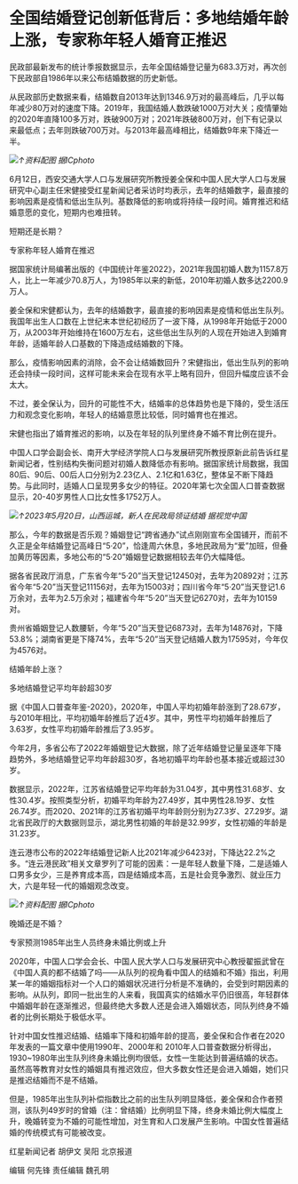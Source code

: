 

# 全国结婚登记创新低背后：多地结婚年龄上涨，专家称年轻人婚育正推迟

民政部最新发布的统计季报数据显示，去年全国结婚登记量为683.3万对，再次创下民政部自1986年以来公布结婚数据的历史新低。

从民政部历史数据来看，结婚数自2013年达到1346.9万对的最高峰后，几乎以每年减少80万对的速度下降。2019年，我国结婚人数跌破1000万对大关；疫情肇始的2020年直降100多万对，跌破900万对；2021年跌破800万对，创下有记录以来最低点；去年则跌破700万对。与2013年最高峰相比，结婚数9年来下降近一半。

![](https://inews.gtimg.com/om_bt/OSl5rN44nSSlwIFjIK4DBmeONQOmGARiRBlXbLQbzgKqUAA/1000)_↑资料配图
据ICphoto_

6月12日，西安交通大学人口与发展研究所教授姜全保和中国人民大学人口与发展研究中心副主任宋健接受红星新闻记者采访时均表示，去年的结婚数字，最直接的影响因素是疫情和低出生队列。基数降低的影响或将持续一段时间。婚育推迟和结婚意愿的变化，短期内也难扭转。

短期还是长期？

专家称年轻人婚育在推迟

据国家统计局编著出版的《中国统计年鉴2022》，2021年我国初婚人数为1157.8万人，比上一年减少70.8万人，为1985年以来的新低，2010年初婚人数多达2200.9万人。

姜全保和宋健都认为，去年的结婚数字，最直接的影响因素是疫情和低出生队列。我国年出生人口数在上世纪末本世纪初经历了一波下降，从1998年开始低于2000万，从2003年开始维持在1600万左右，这些低出生队列的人现在开始进入到婚育年龄，适婚年龄人口基数的下降造成结婚数的下降。

那么，疫情影响因素的消除，会不会让结婚数回升？宋健指出，低出生队列的影响还会持续一段时间，这样可能未来会在现有水平上略有回升，但回升幅度应该不会太大。

不过，姜全保认为，回升的可能性不大，结婚率的总体趋势也是下降的，受生活压力和观念变化影响，年轻人的结婚意愿比较低，同时婚育也在推迟。

宋健也指出了婚育推迟的影响，以及在年轻的队列里终身不婚不育比例在提升。

中国人口学会副会长、南开大学经济学院人口与发展研究所教授原新此前告诉红星新闻记者，性别结构失衡问题对初婚人数降低亦有影响。据国家统计局数据，我国80后、90后、00后人口分别为2.23亿人、2.1亿和1.63亿，整体呈不断下降趋势。与此同时，适婚人口呈现男多女少的特征。2020年第七次全国人口普查数据显示，20-40岁男性人口比女性多1752万人。

![](https://inews.gtimg.com/om_bt/O4agbBiHTV_f6iOkrSCwkMrsnY_Fgvi90RvA1HkjuCAjUAA/1000)_↑2023年5月20日，山西运城，新人在民政局领证结婚
据视觉中国_

那么，今年的数据是否乐观？婚姻登记“跨省通办”试点刚刚宣布全国铺开，而前不久正是全年结婚登记高峰日“5·20”，恰逢周六休息，多地民政局为“爱”加班，但叠加黄历等因素，多地公布的“5·20”婚姻登记数据相较去年仍大幅降低。

据各省民政厅消息，广东省今年“5·20”当天登记12450对，去年为20892对；江苏省今年“5·20”当天登记11156对，去年为15003对；四川省今年“5·20”当天登记1.6万余对，去年为2.5万余对；福建省今年“5·20”当天登记6270对，去年为10159对。

贵州省婚姻登记人数腰斩，今年“5·20”当天登记6873对，去年为14876对，下降53.8%；湖南省更是下降74%，去年“5·20”当天登记结婚人数为17595对，今年仅为4576对。

结婚年龄上涨？

多地结婚登记平均年龄超30岁

据《中国人口普查年鉴-2020》，2020年，中国人平均初婚年龄涨到了28.67岁，与2010年相比，平均初婚年龄推后了近4岁。其中，男性平均初婚年龄推后了3.63岁，女性平均初婚年龄推后了3.95岁。

今年2月，多省公布了2022年婚姻登记大数据，除了近年结婚登记量呈逐年下降趋势外，多地结婚登记平均年龄超30岁，各地初婚平均年龄也基本接近或超过30岁。

数据显示，2022年，江苏省结婚登记平均年龄为31.04岁，其中男性31.68岁、女性30.4岁。按照类型分析，初婚平均年龄为27.49岁，其中男性28.19岁、女性26.74岁。而2020、2021年的江苏省初婚平均年龄则分别为27.3岁、27.29岁。湖北省民政厅的大数据则显示，湖北男性初婚的年龄是32.99岁，女性初婚的年龄是31.23岁。

连云港市公布的2022年结婚登记新人比2021年减少6423对，下降达22.2%之多。“连云港民政”相关文章罗列了可能的因素：一是年轻人数量下降，二是适婚人口男多女少，三是养育成本高，四是结婚成本高，五是社会竞争激烈、就业压力大，六是年轻一代的婚姻观念改变。

![](https://inews.gtimg.com/om_bt/OKAckXtj2CzABYs3IRvgm5RbdkYEAHyjonuvzuj8BpvG8AA/1000)_↑资料配图
据ICphoto_

晚婚还是不婚？

专家预测1985年出生人员终身未婚比例或上升

2020年，中国人口学会会长、中国人民大学人口与发展研究中心教授翟振武曾在《中国人真的都不结婚了吗——从队列的视角看中国人的结婚和不婚》指出，利用某一年的婚姻指标对一个人口的婚姻状况进行分析是不准确的，会受到时期因素的影响。从队列，即同一批出生的人来看，我国真实的结婚水平仍旧很高，年轻群体中婚姻年龄在逐渐推迟，但最终绝大多数人还是会进入婚姻状态，同队列终身不婚者的比例长期处于极低水平。

针对中国女性推迟结婚、结婚率下降和初婚年龄的提高，姜全保和合作者在2020年发表的一篇文章中使用1990年、2000年和
2010年人口普查数据分析得出，1930~1980年出生队列终身未婚比例均很低，女性一生能达到普遍结婚的状态。虽然高等教育对女性的婚姻具有推迟效应，但大多数女性还是会进入婚姻，她们只是推迟结婚而不是不结婚。

但是，1985年出生队列补偿指数比之前的出生队列明显降低，姜全保和合作者预测，该队列49岁时的曾婚（注：曾结婚）比例明显下降，终身未婚比例大幅度上升，晚婚转变为不婚的可能性增加，对生育和人口发展产生影响。中国女性普遍结婚的传统模式有可能被改变。

红星新闻记者 胡伊文 吴阳 北京报道

编辑 何先锋 责任编辑 魏孔明

